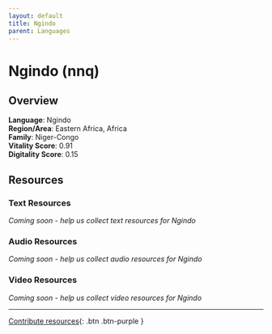 ```yaml
---
layout: default
title: Ngindo
parent: Languages
---
```


# Ngindo (nnq)

## Overview

**Language**: Ngindo  
**Region/Area**: Eastern Africa, Africa  
**Family**: Niger-Congo  
**Vitality Score**: 0.91  
**Digitality Score**: 0.15  

## Resources

### Text Resources
*Coming soon - help us collect text resources for Ngindo*

### Audio Resources
*Coming soon - help us collect audio resources for Ngindo*

### Video Resources
*Coming soon - help us collect video resources for Ngindo*

---

[Contribute resources](https://fairtrain.github.io/){: .btn .btn-purple }
